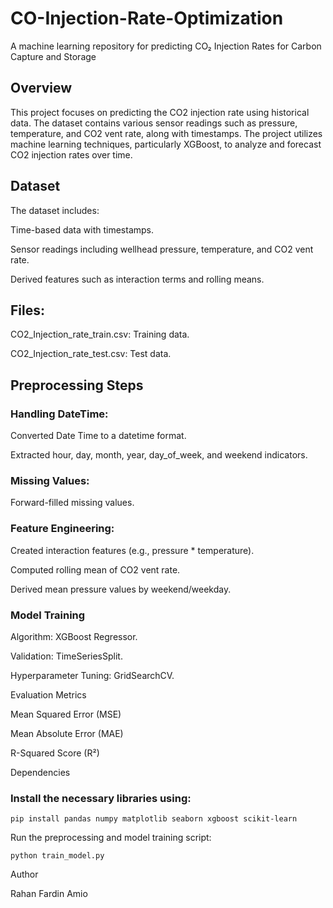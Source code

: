 # CO-Injection-Rate-Optimization
A machine learning repository for predicting CO₂ Injection Rates for Carbon Capture and Storage

## Overview

This project focuses on predicting the CO2 injection rate using historical data. The dataset contains various sensor readings such as pressure, temperature, and CO2 vent rate, along with timestamps. The project utilizes machine learning techniques, particularly XGBoost, to analyze and forecast CO2 injection rates over time.

## Dataset

The dataset includes:

Time-based data with timestamps.

Sensor readings including wellhead pressure, temperature, and CO2 vent rate.

Derived features such as interaction terms and rolling means.

## Files:

CO2_Injection_rate_train.csv: Training data.

CO2_Injection_rate_test.csv: Test data.

## Preprocessing Steps

### Handling DateTime:

Converted Date Time to a datetime format.

Extracted hour, day, month, year, day_of_week, and weekend indicators.

### Missing Values:

Forward-filled missing values.

### Feature Engineering:

Created interaction features (e.g., pressure * temperature).

Computed rolling mean of CO2 vent rate.

Derived mean pressure values by weekend/weekday.

### Model Training

Algorithm: XGBoost Regressor.

Validation: TimeSeriesSplit.

Hyperparameter Tuning: GridSearchCV.

Evaluation Metrics

Mean Squared Error (MSE)

Mean Absolute Error (MAE)

R-Squared Score (R²)

Dependencies

### Install the necessary libraries using:
```
pip install pandas numpy matplotlib seaborn xgboost scikit-learn
```

Run the preprocessing and model training script:

```
python train_model.py
```

Author

Rahan Fardin Amio

